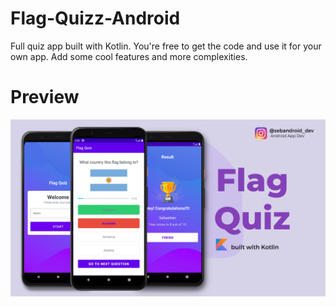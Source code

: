 # Flag-Quizz-Android
Full quiz app built with Kotlin.
You're free to get the code and use it for your own app. Add some cool features and more complexities.

# Preview

![alt flag-app-preview](https://github.com/sebandroidev/Flag-Quizz-Android/blob/main/Flag%20Quiz%20Github%20Cover.png)

